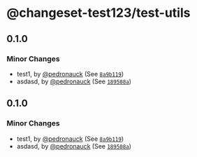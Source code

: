 # @changeset-test123/test-utils

## 0.1.0

### Minor Changes

- test1, by [@pedronauck](https://github.com/pedronauck) (See [`8a9b119`](https://github.com/pedronauck/changeset-test/commit/8a9b119856dccc4e36a6466187c3b7fc3bf78604))
- asdasd, by [@pedronauck](https://github.com/pedronauck) (See [`189508a`](https://github.com/pedronauck/changeset-test/commit/189508ab34662bca7966771fee691be263c29182))

## 0.1.0

### Minor Changes

- test1, by [@pedronauck](https://github.com/pedronauck) (See [`8a9b119`](https://github.com/pedronauck/changeset-test/commit/8a9b119856dccc4e36a6466187c3b7fc3bf78604))
- asdasd, by [@pedronauck](https://github.com/pedronauck) (See [`189508a`](https://github.com/pedronauck/changeset-test/commit/189508ab34662bca7966771fee691be263c29182))
